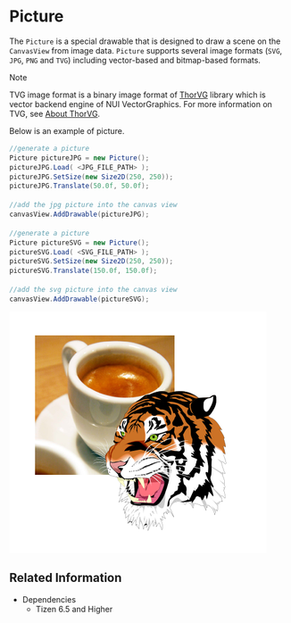 # Picture
The `Picture` is a special drawable that is designed to draw a scene on the `CanvasView` from image data.
`Picture` supports several image formats (`SVG`, `JPG`, `PNG` and `TVG`) including vector-based and bitmap-based formats.

> [!NOTE]
> TVG image format is a binary image format of [ThorVG](https://www.thorvg.org) library which is vector backend engine of NUI VectorGraphics. For more information on TVG, see [About ThorVG](https://www.thorvg.org/about).

Below is an example of picture.

```cs
//generate a picture
Picture pictureJPG = new Picture();
pictureJPG.Load( <JPG_FILE_PATH> );
pictureJPG.SetSize(new Size2D(250, 250));
pictureJPG.Translate(50.0f, 50.0f);

//add the jpg picture into the canvas view
canvasView.AddDrawable(pictureJPG);

//generate a picture
Picture pictureSVG = new Picture();
pictureSVG.Load( <SVG_FILE_PATH> );
pictureSVG.SetSize(new Size2D(250, 250));
pictureSVG.Translate(150.0f, 150.0f);

//add the svg picture into the canvas view
canvasView.AddDrawable(pictureSVG);
```

![Picture](./media/vectorgraphics_picture.png)


## Related Information
- Dependencies
  -   Tizen 6.5 and Higher
